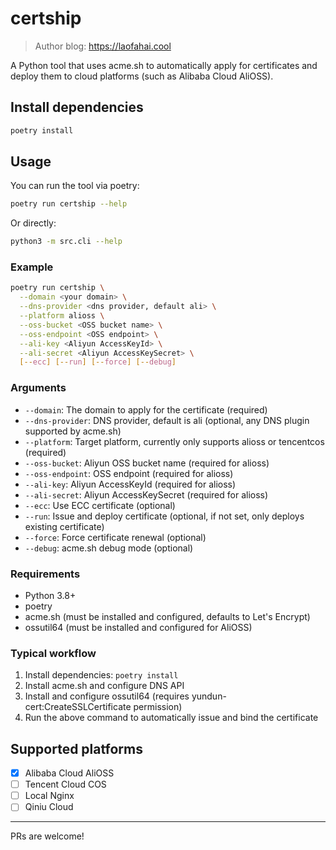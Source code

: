 # certship

> Author blog: https://laofahai.cool

A Python tool that uses acme.sh to automatically apply for certificates and deploy them to cloud platforms (such as Alibaba Cloud AliOSS).

## Install dependencies
```bash
poetry install
```

## Usage
You can run the tool via poetry:
```bash
poetry run certship --help
```
Or directly:
```bash
python3 -m src.cli --help
```

### Example
```bash
poetry run certship \
  --domain <your domain> \
  --dns-provider <dns provider, default ali> \
  --platform alioss \
  --oss-bucket <OSS bucket name> \
  --oss-endpoint <OSS endpoint> \
  --ali-key <Aliyun AccessKeyId> \
  --ali-secret <Aliyun AccessKeySecret> \
  [--ecc] [--run] [--force] [--debug]
```

### Arguments
- `--domain`: The domain to apply for the certificate (required)
- `--dns-provider`: DNS provider, default is ali (optional, any DNS plugin supported by acme.sh)
- `--platform`: Target platform, currently only supports alioss or tencentcos (required)
- `--oss-bucket`: Aliyun OSS bucket name (required for alioss)
- `--oss-endpoint`: OSS endpoint (required for alioss)
- `--ali-key`: Aliyun AccessKeyId (required for alioss)
- `--ali-secret`: Aliyun AccessKeySecret (required for alioss)
- `--ecc`: Use ECC certificate (optional)
- `--run`: Issue and deploy certificate (optional, if not set, only deploys existing certificate)
- `--force`: Force certificate renewal (optional)
- `--debug`: acme.sh debug mode (optional)

### Requirements
- Python 3.8+
- poetry
- acme.sh (must be installed and configured, defaults to Let's Encrypt)
- ossutil64 (must be installed and configured for AliOSS)

### Typical workflow
1. Install dependencies: `poetry install`
2. Install acme.sh and configure DNS API
3. Install and configure ossutil64 (requires yundun-cert:CreateSSLCertificate permission)
4. Run the above command to automatically issue and bind the certificate

## Supported platforms
- [x] Alibaba Cloud AliOSS
- [ ] Tencent Cloud COS
- [ ] Local Nginx
- [ ] Qiniu Cloud

---

PRs are welcome!

